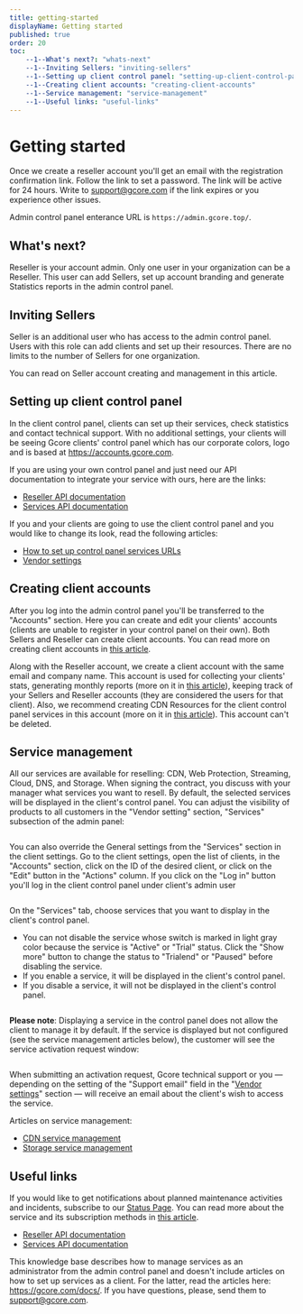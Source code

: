 ```yaml
---
title: getting-started
displayName: Getting started
published: true
order: 20
toc:
    --1--What's next?: "whats-next"
    --1--Inviting Sellers: "inviting-sellers"
    --1--Setting up client control panel: "setting-up-client-control-panel"
    --1--Creating client accounts: "creating-client-accounts"
    --1--Service management: "service-management"
    --1--Useful links: "useful-links"
---
```

# Getting started

Once we create a reseller account you'll get an email with the registration confirmation link. Follow the link to set a password. The link will be active for 24 hours. Write to [support@gcore.com](mailto:support@gcore.com) if the link expires or you experience other issues. 

Admin control panel enterance URL is ```https://admin.gcore.top/```.

## What's next?

Reseller is your account admin. Only one user in your organization can be a Reseller. This user can add Sellers, set up account branding and generate Statistics reports in the admin control panel.

## Inviting Sellers

Seller is an additional user who has access to the admin control panel. Users with this role can add clients and set up their resources. There are no limits to the number of Sellers for one organization.

You can read on Seller account creating and management in this article.

## Setting up client control panel

In the client control panel, clients can set up their services, check statistics and contact technical support. With no additional settings, your clients will be seeing Gcore clients' control panel which has our corporate colors, logo and is based at https://accounts.gcore.com.

If you are using your own control panel and just need our API documentation to integrate your service with ours, here are the links:

- <a href="https://gcore.com/docs/reseller-support/api" target="_blank">Reseller API documentation</a>
- <a href="https://api.gcore.com/docs/iam" target="_blank">Services API documentation</a>

If you and your clients are going to use the client control panel and you would like to change its look, read the following articles:

- <a href="https://gcore.com/docs/reseller-support/manuals/set-up-control-panel-services-urls" target="_blank">How to set up control panel services URLs</a>
- <a href="https://gcore.com/docs/reseller-support/manuals/vendor-settings" target="_blank">Vendor settings</a>

## Creating client accounts

After you log into the admin control panel you'll be transferred to the "Accounts" section. Here you can create and edit your clients' accounts (clients are unable to register in your control panel on their own). Both Sellers and Reseller can create client accounts. You can read more on creating client accounts in <a href="https://gcore.com/docs/reseller-support/manuals/manage-clients" target="_blank">this article</a>.

Along with the Reseller account, we create a client account with the same email and company name. This account is used for collecting your clients' stats, generating monthly reports (more on it in <a href="https://gcore.com/docs/reseller-support/manuals/generate-monthly-reports" target="_blank">this article</a>), keeping track of your Sellers and Reseller accounts (they are considered the users for that client). Also, we recommend creating CDN Resources for the client control panel services in this account (more on it in <a href="https://gcore.com/docs/reseller-support/manuals/set-up-control-panel-services-urls" target="_blank">this article</a>). This account can't be deleted.

## Service management

All our services are available for reselling: CDN, Web Protection, Streaming, Cloud, DNS, and Storage. When signing the contract, you discuss with your manager what services you want to resell. By default, the selected services will be displayed in the client's control panel. You can adjust the visibility of products to all customers in the "Vendor setting" section, "Services" subsection of the admin panel:

<img src="https://assets.gcore.pro/docs/reseller-support/getting-started/services-10.png" alt="">

You can also override the General settings from the "Services" section in the client settings. Go to the client settings, open the list of clients, in the "Accounts" section, click on the ID of the desired client, or click on the "Edit" button in the "Actions" сolumn. If you click on the "Log in" button you'll log in the client control panel under client's admin user

<img src="https://assets.gcore.pro/docs/reseller-support/getting-started/client-editing-20.png" alt="">

On the "Services" tab, choose services that you want to display in the client's control panel.

- You can not disable the service whose switch is marked in light gray color because the service is "Active" or "Trial" status.  Click the "Show more" button to change the status to "Trialend" or "Paused" before disabling the service.
- If you enable a service, it will be displayed in the client's control panel.
- If you disable a service, it will not be displayed in the client's control panel.

<img src="https://assets.gcore.pro/docs/reseller-support/getting-started/client-services-30.jpg" alt="">

**Please note**: Displaying a service in the control panel does not allow the client to manage it by default. If the service is displayed but not configured (see the service management articles below), the customer will see the service activation request window:

<img src="https://assets.gcore.pro/docs/reseller-support/getting-started/welcome-page-40.png" alt="">

When submitting an activation request, Gсore technical support or you — depending on the setting of the "Support email" field in the "<a href="https://gcore.com/docs/reseller-support/manuals/vendor-settings" target="_blank">Vendor settings</a>" section — will receive an email about the client's wish to access the service.

Articles on service management:

- <a href="https://gcore.com/docs/reseller-support/cdn-service-management" target="_blank">CDN service management</a>
- <a href="https://gcore.com/docs/reseller-support/storage-service-management" target="_blank">Storage service management</a>

## Useful links

If you would like to get notifications about planned maintenance activities and incidents, subscribe to our <a href="https://status.gcore.com" target="_blank">Status Page</a>. You can read more about the service and its subscription methods in <a href="https://gcore.com/docs/account-settings/be-aware-of-the-service-status-scheduled-and-emergency-maintenance" target="_blank">this article</a>.

- <a href="https://gcore.com/docs/reseller-support/api" target="_blank">Reseller API documentation</a>
- <a href="https://api.gcore.com/docs/iam" target="_blank">Services API documentation</a>

This knowledge base describes how to manage services as an administrator from the admin control panel and doesn't include articles on how to set up services as a client. For the latter, read the articles here: https://gcore.com/docs/. If you have questions, please, send them to [support@gcore.com](mailto:support@gcore.com).